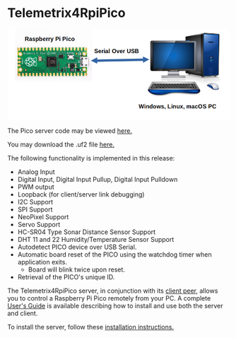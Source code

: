 # Telemetrix4RpiPico

![](images/tmx.png)

The Pico server code may be viewed [here.](https://github.com/MrYsLab/Telemetrix4RpiPico)

You may download the .uf2 file [here.](https://github.com/MrYsLab/Telemetrix4RpiPico/raw/master/cmake-build-release/Telemetrix4RpiPico.uf2)

The following functionality is implemented in this release:

* Analog Input
* Digital Input, Digital Input Pullup, Digital Input Pulldown
* PWM output
* Loopback (for client/server link debugging)
* I2C Support
* SPI Support
* NeoPixel Support
* Servo Support
* HC-SR04 Type Sonar Distance Sensor Support
* DHT 11 and 22 Humidity/Temperature Sensor Support
* Autodetect PICO device over USB Serial.
* Automatic board reset of the PICO using the watchdog timer when application exits.
  * Board will blink twice upon reset.
* Retrieval of the PICO's unique ID.

The Telemetrix4RpiPico server, in conjunction with its [client peer](https://github.com/MrYsLab/telemetrix-rpi-pico),
allows you to control a Raspberry Pi Pico remotely from your
PC. A complete [User's Guide](https://mryslab.github.io/telemetrix-rpi-pico/) is available describing how to 
install and use both the server and client.

To install the server, follow these [installation instructions.](https://mryslab.github.io/telemetrix-rpi-pico/install_pico_server.html)

